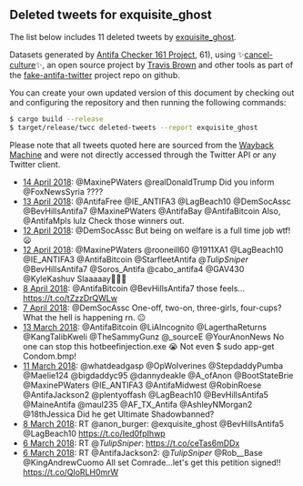 ## Deleted tweets for exquisite_ghost

The list below includes 11 deleted tweets by
[exquisite_ghost](https://twitter.com/exquisite_ghost).



Datasets generated by [Antifa Checker 161 Project](https://twitter.com/antifacheck161), 61), using ✨[cancel-culture](https://github.com/travisbrown/cancel-culture)✨, an open source project by 
[Travis Brown](https://twitter.com/travisbrown) and other tools as part of the 
[fake-antifa-twitter](https://github.com/antifacheck161/fake-antifa-twitter) project repo on github.

You can create your own updated version of this document by checking out and configuring the
repository and then running the following commands:

```bash
$ cargo build --release
$ target/release/twcc deleted-tweets --report exquisite_ghost
```

Please note that all tweets quoted here are sourced from the
[Wayback Machine](https://web.archive.org) and were not directly accessed through the Twitter API or
any Twitter client.

* [14 April 2018](https://web.archive.org/web/20180414033522/https://twitter.com/exquisite_ghost/status/984998521899290624): @MaxinePWaters @realDonaldTrump Did you inform @FoxNewsSyria ???? <!--984998521899290624-->
* [13 April 2018](https://web.archive.org/web/20180413115645/https://twitter.com/exquisite_ghost/status/984762311255740417): @AntifaFree @IE_ANTIFA3 @LagBeach10 @DemSocAssc @BevHillsAntifa7 @MaxinePWaters @AntifaBay @AntifaBitcoin Also, @AntifaMpls lulz Check those winners out. <!--984762311255740417-->
* [12 April 2018](https://web.archive.org/web/20180412110004/https://twitter.com/exquisite_ghost/status/984385658558050304): @DemSocAssc But being on welfare is a full time job wtf! 😦 <!--984385658558050304-->
* [12 April 2018](https://web.archive.org/web/20180412041853/https://twitter.com/exquisite_ghost/status/984284697479012352): @MaxinePWaters @rooneill60 @1911XA1 @LagBeach10 @IE_ANTIFA3 @AntifaBitcoin @StarfleetAntifa @_TulipSniper_ @BevHillsAntifa7 @Soros_Antifa @cabo_antifa4 @GAV430 @KyleKashuv Slaaaaay💍💄💋 <!--984284697479012352-->
* [ 8 April 2018](https://web.archive.org/web/20180408201213/https://twitter.com/exquisite_ghost/status/983075060205441024): @AntifaBitcoin @BevHillsAntifa7 those feels... https://t.co/tZzzDrQWLw <!--983075060205441024-->
* [ 7 April 2018](https://web.archive.org/web/20180407123755/https://twitter.com/exquisite_ghost/status/982598343997128709): @DemSocAssc One-off, two-on, three-girls, four-cups?  What the hell is happening rn. 😐 <!--982598343997128709-->
* [13 March 2018](https://web.archive.org/web/20180313021200/https://twitter.com/exquisite_ghost/status/973381130262142976): @AntifaBitcoin @LiAIncognito @LagerthaReturns @KangTalibKweli @TheSammyGunz @_sourceE @YourAnonNews No one can stop this hotbeefinjection.exe 😭  Not even $ sudo app-get Condom.bmp! <!--973381130262142976-->
* [11 March 2018](https://web.archive.org/web/20180311052829/https://twitter.com/exquisite_ghost/status/972705801201741824): @whatdeadgasp @OpWoIverines @StepdaddyPumba @Maelie124 @bigdaddyc95 @dannydeakle @A_ofAnon @BootStateBrie @MaxinePWaters @IE_ANTIFA3 @AntifaMidwest @RobinRoese @AntifaJackson2 @plentyoffash @LagBeach10 @BevHillsAntifa5 @MaineAntifa @maul235 @AF_TX_Antifa @AshleyNMorgan2 @18thJessica Did he get Ultimate Shadowbanned? <!--972705801201741824-->
* [ 8 March 2018](https://web.archive.org/web/20180308003732/https://twitter.com/exquisite_ghost/status/971545417631531008): RT @anon_burger: @exquisite_ghost @BevHillsAntifa5 @LagBeach10  https://t.co/Ied0fpIhwp <!--971545417631531008-->
* [ 6 March 2018](https://web.archive.org/web/20180306214727/https://twitter.com/exquisite_ghost/status/971140226914619395): RT @_TulipSniper_: https://t.co/ceTas6mDDx <!--971140226914619395-->
* [ 6 March 2018](https://web.archive.org/web/20180306212236/https://twitter.com/exquisite_ghost/status/971133973203226624): RT @AntifaJackson2: @_TulipSniper_ @Rob__Base @KingAndrewCuomo All set Comrade...let's get this petition signed!! https://t.co/QloRLH0mrW <!--971133973203226624-->
